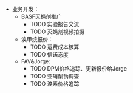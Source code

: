 - 业务开发：
	- BASF灭蝇剂推广
		- TODO 实验报告交流
		- TODO 灭蝇剂视频拍摄
	- 溴甲烷报价：
		- TODO 运费成本核算
		- TODO 信诺态度
	- FAV&Jorge:
		- TODO DPM价格追踪、更新报价给Jorge
		- TODO 亚硝酸钠调查
		- TODO 溴素价格追踪
